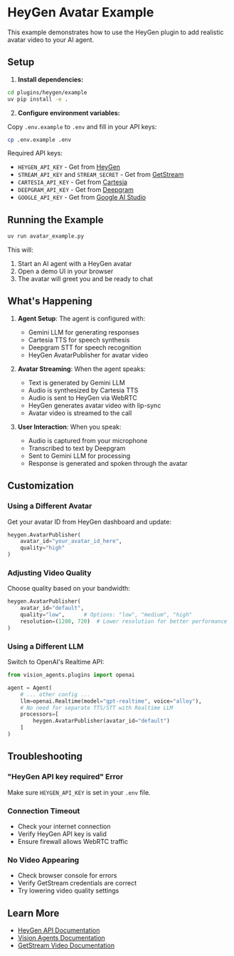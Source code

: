 # HeyGen Avatar Example

This example demonstrates how to use the HeyGen plugin to add realistic avatar video to your AI agent.

## Setup

1. **Install dependencies:**

```bash
cd plugins/heygen/example
uv pip install -e .
```

2. **Configure environment variables:**

Copy `.env.example` to `.env` and fill in your API keys:

```bash
cp .env.example .env
```

Required API keys:
- `HEYGEN_API_KEY` - Get from [HeyGen](https://heygen.com)
- `STREAM_API_KEY` and `STREAM_SECRET` - Get from [GetStream](https://getstream.io)
- `CARTESIA_API_KEY` - Get from [Cartesia](https://cartesia.ai)
- `DEEPGRAM_API_KEY` - Get from [Deepgram](https://deepgram.com)
- `GOOGLE_API_KEY` - Get from [Google AI Studio](https://makersuite.google.com/app/apikey)

## Running the Example

```bash
uv run avatar_example.py
```

This will:
1. Start an AI agent with a HeyGen avatar
2. Open a demo UI in your browser
3. The avatar will greet you and be ready to chat

## What's Happening

1. **Agent Setup**: The agent is configured with:
   - Gemini LLM for generating responses
   - Cartesia TTS for speech synthesis
   - Deepgram STT for speech recognition
   - HeyGen AvatarPublisher for avatar video

2. **Avatar Streaming**: When the agent speaks:
   - Text is generated by Gemini LLM
   - Audio is synthesized by Cartesia TTS
   - Audio is sent to HeyGen via WebRTC
   - HeyGen generates avatar video with lip-sync
   - Avatar video is streamed to the call

3. **User Interaction**: When you speak:
   - Audio is captured from your microphone
   - Transcribed to text by Deepgram
   - Sent to Gemini LLM for processing
   - Response is generated and spoken through the avatar

## Customization

### Using a Different Avatar

Get your avatar ID from HeyGen dashboard and update:

```python
heygen.AvatarPublisher(
    avatar_id="your_avatar_id_here",
    quality="high"
)
```

### Adjusting Video Quality

Choose quality based on your bandwidth:

```python
heygen.AvatarPublisher(
    avatar_id="default",
    quality="low",      # Options: "low", "medium", "high"
    resolution=(1280, 720)  # Lower resolution for better performance
)
```

### Using a Different LLM

Switch to OpenAI's Realtime API:

```python
from vision_agents.plugins import openai

agent = Agent(
    # ... other config ...
    llm=openai.Realtime(model="gpt-realtime", voice="alloy"),
    # No need for separate TTS/STT with Realtime LLM
    processors=[
        heygen.AvatarPublisher(avatar_id="default")
    ]
)
```

## Troubleshooting

### "HeyGen API key required" Error

Make sure `HEYGEN_API_KEY` is set in your `.env` file.

### Connection Timeout

- Check your internet connection
- Verify HeyGen API key is valid
- Ensure firewall allows WebRTC traffic

### No Video Appearing

- Check browser console for errors
- Verify GetStream credentials are correct
- Try lowering video quality settings

## Learn More

- [HeyGen API Documentation](https://docs.heygen.com/docs/streaming-api)
- [Vision Agents Documentation](https://visionagents.ai/)
- [GetStream Video Documentation](https://getstream.io/video/docs/)

